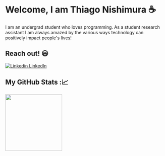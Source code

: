 
# Welcome, I am Thiago Nishimura  :coffee:
I am an undergrad student who loves programming.
As a student research assistant I am always amazed by the various ways technology can positively impact people's lives!


## Reach out! :smiley:
[![Linkedin](https://i.stack.imgur.com/gVE0j.png) LinkedIn](https://www.linkedin.com/in/thiago-nishimura)


## My GitHub Stats ::chart_with_upwards_trend:

<img height="180em" src="https://github-readme-stats.vercel.app/api?username=dsnishimura&show_icons=true&hide_border=true&&count_private=true&include_all_commits=true" />





